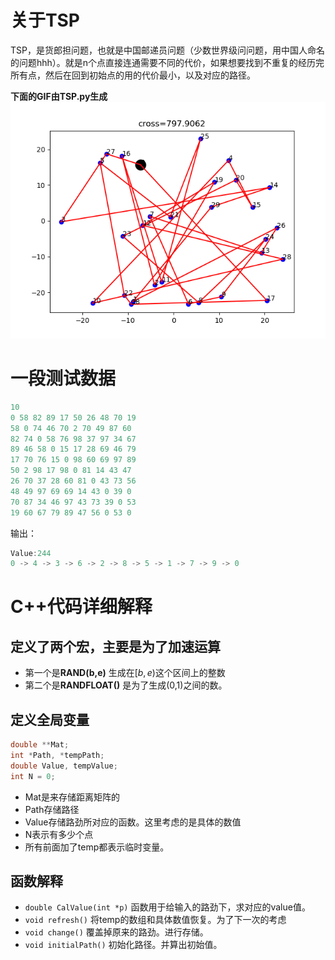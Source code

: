 # 关于TSP

TSP，是货郎担问题，也就是中国邮递员问题（少数世界级问问题，用中国人命名的问题hhh）。就是n个点直接连通需要不同的代价，如果想要找到不重复的经历完所有点，然后在回到初始点的用的代价最小，以及对应的路径。

**下面的GIF由TSP.py生成**
![](TSP-SAA.gif)



# 一段测试数据
```c
10
0 58 82 89 17 50 26 48 70 19 
58 0 74 46 70 2 70 49 87 60 
82 74 0 58 76 98 37 97 34 67 
89 46 58 0 15 17 28 69 46 79 
17 70 76 15 0 98 60 69 97 89 
50 2 98 17 98 0 81 14 43 47 
26 70 37 28 60 81 0 43 73 56 
48 49 97 69 69 14 43 0 39 0 
70 87 34 46 97 43 73 39 0 53 
19 60 67 79 89 47 56 0 53 0 
```

输出：

```c
Value:244
0 -> 4 -> 3 -> 6 -> 2 -> 8 -> 5 -> 1 -> 7 -> 9 -> 0
```

# C++代码详细解释

## 定义了两个宏，主要是为了加速运算

* 第一个是**RAND(b,e)** 生成在$[b,e)$这个区间上的整数
* 第二个是**RANDFLOAT()** 是为了生成(0,1)之间的数。


## 定义全局变量

```c
double **Mat;
int *Path, *tempPath;
double Value, tempValue;
int N = 0;
```
* Mat是来存储距离矩阵的
* Path存储路径
* Value存储路劲所对应的函数。这里考虑的是具体的数值
* N表示有多少个点
* 所有前面加了temp都表示临时变量。


## 函数解释

* `double CalValue(int *p)` 函数用于给输入的路劲下，求对应的value值。
* `void refresh()` 将temp的数组和具体数值恢复。为了下一次的考虑
* `void change()` 覆盖掉原来的路劲。进行存储。
* `void initialPath()` 初始化路径。并算出初始值。
